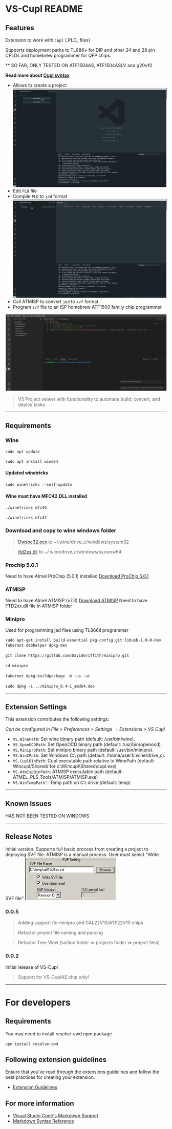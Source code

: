 # VS-Cupl README
## Features

Extension to work with `Cupl` (.PLD_ files)

Supports deployment paths to TL886+ for DIP and other 24 and 28 pin CPLDs and homebrew programmer for QFP chips.

** SO FAR, ONLY TESTED ON ATF1504AS, ATF1504ASLV and g20v10

**Read more about [Cupl syntax](assets/docs/CUPL.md)**

- Allows to create a project
![Preview](assets/images/vs-cupl-create-project.gif)
- Edit ``PLD`` file
- Compile ``PLD`` to ``jed`` format
![Preview](assets/images/vs-cupl-compile.gif)
- Call ATMISP to convert ``jed`` to ``svf`` format
- Program ``svf`` file to an ISP homebrew ATF1500 family chip programmer

![Preview](assets/images/preview.png)

> VS Project veiwer with functionality to automate build, convert, and deploy tasks.

---

## Requirements
### **Wine**
```sudo apt update```

```sudo apt install wine64```

#### Updated winetricks
```sudo winetricks --self-update```


#### Wine must have MFC42.DLL installed
```./winetricks mfc40```

```./winetricks mfc42```

### Download and copy to wine windows folder
>[Dwsbc32.ocx](assets/bin/Dwsbc32.ocx) to ~/.wine/drive_c/windows/system32

>[ftd2xx.dll](assets/bin/ftd2xx.dll) to ~/.wine/drive_c/windows/syswow64

### **Prochip 5.0.1**
Need to have Atmel ProChip (5.0.1) installed [Download ProChip 5.0.1](https://www.microchip.com/prochiplicensing/#/)
### **ATMISP**
  Need to have Atmel ATMISP (v7.3) [Download ATMISP](http://ww1.microchip.com/downloads/en/DeviceDoc/ATMISP7.zip)
  Need to have FTD2xx.dll file in ATMISP folder

### **Minipro**
  Used for programming jed files using TL866II programmer
```shell
sudo apt-get install build-essential pkg-config git libusb-1.0-0-dev fakeroot debhelper dpkg-dev

git clone https://gitlab.com/DavidGriffith/minipro.git

cd minipro

fakeroot dpkg-buildpackage -b -us -uc

sudo dpkg -i ../minipro_0.4-1_amd64.deb
```
---
## Extension Settings

This extension contributes the following settings:

*Can be configured in File > Preferences > Settings `` |`` Extensions > VS Cupl*

* `VS.WinePath`: Set wine binary path (default: /usr/bin/wine).
* `VS.OpenOCDPath`: Set OpenOCD binary path (default: /usr/bin/openocd).
* `VS.MiniproPath`: Set minipro binary path (default: /usr/bin/minipro).
* `VS.WinCPath`: Set Windows C:\ path (default: /home/user1/.wine/drive_c).
*  `VS.CuplBinPath`: Cupl executable path relative to WinePath 
  (default: Wincupl/Shared/ for c:\\Wincupl\\Shared\\cupl.exe)
* `VS.AtmIspBinPath`: ATMISP executable path (default: ATMEL_PLS_Tools/ATMISP/ATMISP.exe)
* `VS.WinTempPath"`: Temp path on C:\ drive (default: temp)

---
## Known Issues

HAS NOT BEEN TESTED ON WINDOWS

---
## Release Notes

Initial version. Supports full basic process from creating a project to deploying SVF file.
ATMISP is a manual process. User must select "Write SVF file"
![](assets/images/atmisp-svf.png)
### 0.0.5
> Adding support for minipro and GAL22V10/ATF22V10 chips

> Refactor project file naming and parsing

> Refactor Tree View (soltion folder => projects folder => project files)


### 0.0.2

Initial release of VS-Cupl
> Support for VS-CuplAS chip only!

---

# For developers

## Requirements
You may need to install resolve-cwd npm package

``npm install resolve-cwd``
## Following extension guidelines

Ensure that you've read through the extensions guidelines and follow the best practices for creating your extension.

* [Extension Guidelines](https://code.visualstudio.com/api/references/extension-guidelines)


## For more information

* [Visual Studio Code's Markdown Support](http://code.visualstudio.com/docs/languages/markdown)
* [Markdown Syntax Reference](https://help.github.com/articles/markdown-basics/)

